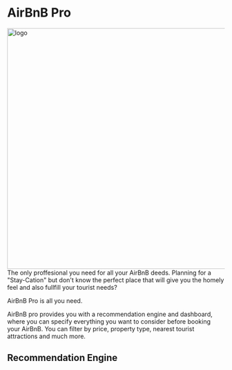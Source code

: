 # AirBnB Pro

<img width="557" alt="logo" src="https://user-images.githubusercontent.com/73773202/142670106-152ababe-ae2d-4a6d-9a6c-177a45338189.png">
The only proffesional you need for all your AirBnB deeds.
Planning for a "Stay-Cation" but don't know the perfect place that will give you the homely feel and also fullfill your tourist needs?

AirBnB Pro is all you need.

AirBnB pro provides you with a recommendation engine and dashboard, where you can specify everything you want to consider before booking your AirBnB. You can filter by price, property type, nearest tourist attractions and much more.

## Recommendation Engine
